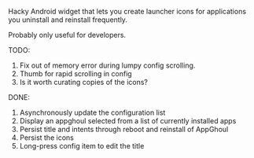 Hacky Android widget that lets you create launcher icons for applications you uninstall and reinstall frequently.

Probably only useful for developers.

TODO:
1. Fix out of memory error during lumpy config scrolling.
1. Thumb for rapid scrolling in config
1. Is it worth curating copies of the icons?

DONE:
1. Asynchronously update the configuration list
1. Display an appghoul selected from a list of currently installed apps
1. Persist title and intents through reboot and reinstall of AppGhoul
1. Persist the icons
1. Long-press config item to edit the title

